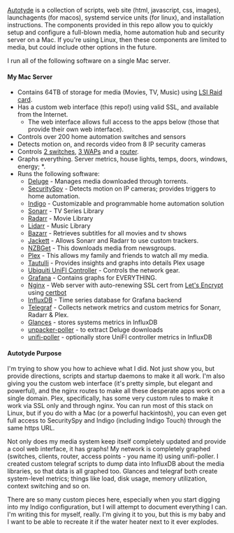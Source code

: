 [Autotyde](https://github.com/davidnewhall/autotyed) is a collection of scripts,
web site (html, javascript, css, images), launchagents (for macos), systemd service
units (for linux), and installation instructions. The components provided in this
repo allow you to quickly setup and configure a full-blown media, home automation
hub and security server on a Mac. If you're using Linux, then these components are
limited to media, but could include other options in the future.

I run all of the following software on a single Mac server.

#### My Mac Server

- Contains 64TB of storage for media (Movies, TV, Music) using [LSI Raid card](https://www.amazon.com/LSI-Logic-SAS9260-8I-8PORT-512MB/dp/B002IT4YG2).
- Has a custom web interface (this repo!) using valid SSL, and available from the Internet.
  - The web interface allows full access to the apps below (those that provide their own web interface).
- Controls over 200 home automation switches and sensors
- Detects motion on, and records video from 8 IP security cameras
- Controls [2 switches](https://store.ui.com/collections/routing-switching/unifi), [3 WAPs](https://www.ui.com/unifi/unifi-ap-ac-pro/) and a [router](https://www.ui.com/unifi-routing/unifi-security-gateway-pro-4/).
- Graphs everything. Server metrics, house lights, temps, doors, windows, energy; *.
- Runs the following software:
  - [Deluge](https://deluge-torrent.org) - Manages media downloaded through torrents.
  - [SecuritySpy](https://www.bensoftware.com/securityspy/) - Detects motion on IP cameras; provides triggers to home automation.
  - [Indigo](https://www.indigodomo.com) - Customizable and programmable home automation solution
  - [Sonarr](https://sonarr.tv) - TV Series Library
  - [Radarr](https://radarr.video) - Movie Library
  - [Lidarr](https://lidarr.audio) - Music Library
  - [Bazarr](https://github.com/morpheus65535/bazarr) - Retrieves subtitles for all movies and tv shows
  - [Jackett](https://github.com/Jackett/Jackett) - Allows Sonarr and Radarr to use custom trackers.
  - [NZBGet](https://nzbget.net) - This downloads media from newsgroups.
  - [Plex](https://www.plex.tv) - This allows my family and friends to watch all my media.
  - [Tautulli](https://tautulli.com) - Provides insights and graphs into details Plex usage
  - [Ubiquiti UniFI Controller](https://www.ui.com/download/unifi) - Controls the network gear.
  - [Grafana](https://grafana.com) - Contains graphs for EVERYTHING.
  - [Nginx](https://www.nginx.com) - Web server with auto-renewing SSL cert from [Let's Encrypt](https://letsencrypt.org) using [certbot](https://certbot.eff.org)
  - [InfluxDB](https://www.influxdata.com) - Time series database for Grafana backend
  - [Telegraf](https://www.influxdata.com/time-series-platform/telegraf) - Collects network metrics and custom metrics for Sonarr, Radarr & Plex.
  - [Glances](https://nicolargo.github.io/glances/) - stores systems metrics in InfluxDB
  - [unpacker-poller](https://github.com/davidnewhall/unpacker-poller) - to extract Deluge downloads
  - [unifi-poller](https://github.com/davidnewhall/unifi-poller) - optionally store UniFI controller metrics in InfluxDB

#### Autotyde Purpose

I'm trying to show you how to achieve what I did. Not just show you, but provide
directions, scripts and startup daemons to make it all work. I'm also giving you
the custom web interface (it's pretty simple, but elegant and powerful), and the
nginx routes to make all these desperate apps work on a single domain. Plex,
specifically, has some very custom rules to make it work via SSL only and through
nginx. You can run most of this stack on Linux, but if you do with a Mac (or a
powerful hackintosh), you can even get full access to SecuritySpy and Indigo
(including Indigo Touch) through the same https URL.

Not only does my media system keep itself completely updated and provide a cool
web interface, it has graphs! My network is completely graphed (switches,
clients, router, access points - you name it) using unifi-poller. I created
custom telegraf scripts to dump data into InfluxDB about the media libraries, so
that data is all graphed too. Glances and telegraf both create system-level
metrics; things like load, disk usage, memory utilization, context switching and
so on.

There are so many custom pieces here, especially when you start digging into my
Indigo configuration, but I will attempt to document everything I can. I'm writing
this for myself, really. I'm giving it to you, but this is my baby and I want to
be able to recreate it if the water heater next to it ever explodes.
